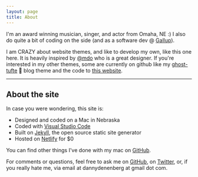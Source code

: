 ```yaml
---
layout: page
title: About
---
```


I'm an award winning musician, singer, and actor from Omaha, NE :) I also do quite a bit of coding on the side (and as a software dev @ [Gallup](https://www.gallup.com/home.aspx)).

I am CRAZY about website themes, and like to develop my own, like this one here. It is heavily inspired by [@mdo](https://github.com/mdo) who is a great designer. If you're interested in my other themes, some are currently on github like my [ghost-tufte](https://github.com/dannydenenberg/ghost-tufte) 👻 blog theme and the code to [this website](https://github.com/dannydenenberg/dannydenenberg.github.io).

---

## About the site

In case you were wondering, this site is:

- Designed and coded on a Mac in Nebraska
- Coded with [Visual Studio Code](https://code.visualstudio.com/)
- Built on [Jekyll](https://jekyllrb.com/), the open source static site generator
- Hosted on [Netlify](https://www.netlify.com/) for \$0

You can find other things I've done with my mac on [GitHub](https://github.com/dannydenenberg).

For comments or questions, feel free to ask me on [GitHub](https://github.com/dannydenenberg), on [Twitter](https://twitter.com/dannydenenberg_), or, if you really hate me, via email at dannydenenberg at gmail dot com.
